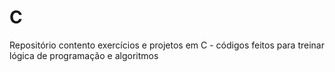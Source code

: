 # C
Repositório contento exercícios e projetos em C - códigos feitos para treinar lógica de programação e algoritmos
